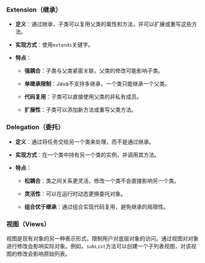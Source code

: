### **Extension（继承）**

-   **定义**：通过继承，子类可以复用父类的属性和方法，并可以扩展或重写这些方法。
    
-   **实现方式**：使用`extends`关键字。
    
-   **特点**：
    
    -   **强耦合**：子类与父类紧密关联，父类的修改可能影响子类。
        
    -   **单继承限制**：Java不支持多继承，一个类只能继承一个父类。
        
    -   **代码复用**：子类可以直接使用父类的非私有成员。
        
    -   **扩展性**：子类可以添加新方法或重写父类方法。

### **Delegation（委托）**

-   **定义**：通过将任务交给另一个类来处理，而不是通过继承。
    
-   **实现方式**：在一个类中持有另一个类的实例，并调用其方法。
    
-   **特点**：
    
    -   **松耦合**：类之间关系更灵活，修改一个类不会直接影响另一个类。
        
    -   **灵活性**：可以在运行时动态更换委托对象。
        
    -   **组合优于继承**：通过组合实现代码复用，避免继承的局限性。
### **视图（Views）**

视图是现有对象的另一种表示形式，限制用户对底层对象的访问。通过视图对对象进行修改会影响实际对象。例如，`subList`方法可以创建一个子列表视图，对该视图的修改会影响原始列表。
<!--stackedit_data:
eyJoaXN0b3J5IjpbLTQwMTE0NjcyOCw3Nzc0MTg4ODRdfQ==
-->
